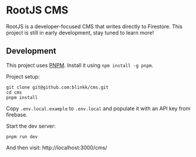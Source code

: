 # RootJS CMS

RootJS is a developer-focused CMS that writes directly to Firestore. This
project is still in early development, stay tuned to learn more!

## Development

This project uses [PNPM](https://pnpm.io/). Install it using `npm install -g pnpm`.

Project setup:

```shell
git clone git@github.com:blinkk/cms.git
cd cms
pnpm install
```

Copy `.env.local.example` to `.env.local` and populate it with an API key from firebase.

Start the dev server:

```shell
pnpm run dev
```

And then visit: http://localhost:3000/cms/
